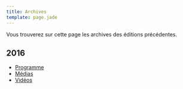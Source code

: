 ```yaml
---
title: Archives
template: page.jade
---
```


Vous trouverez sur cette page les archives des éditions précédentes.

## 2016

* [Programme](/archives/2016/programme/)
* [Médias](/archives/2016/medias/)
* [Vidéos](/articles/videos-experiences-politiques-2016/)
